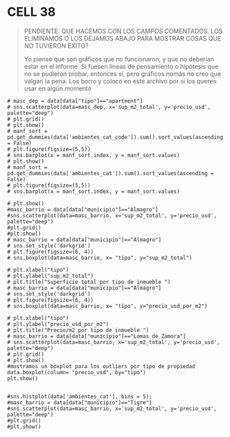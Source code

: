 # CELL 38

> PENDIENTE: QUE HACEMOS CON LOS CAMPOS COMENTADOS. LOS ELIMINAMOS O LOS DEJAMOS ABAJO PARA MOSTRAR COSAS QUE NO TUVIERON EXITO?
>
> Yo pienso que son gráficos que no funcionaron, y que no deberían estar en el informe. Si fuesen líneas de pensamiento o hipótesis que no se pudieron probar, entonces sí, pero gráficos nomás no creo que valgan la pena. Los borro y coloco en este archivo por si los queres usar en algún momento

```
# masc_dep = data[data["tipo"]=="apartment"]
# sns.scatterplot(data=masc_dep, x='sup_m2_total', y='precio_usd', palette="deep")
# plt.grid()
# plt.show()
# manf_sort = pd.get_dummies(data['ambientes_cat_code']).sum().sort_values(ascending = False)
# plt.figure(figsize=(5,5))
# sns.barplot(x = manf_sort.index, y = manf_sort.values)
# plt.show()
# manf_sort = pd.get_dummies(data['ambientes_cat']).sum().sort_values(ascending = False)
# plt.figure(figsize=(5,5))
# sns.barplot(x = manf_sort.index, y = manf_sort.values)

# plt.show()
#masc_barrio = data[data["municipio"]=="Almagro"]
#sns.scatterplot(data=masc_barrio, x='sup_m2_total', y='precio_usd', palette="deep")
#plt.grid()
#plt.show()
# masc_barrio = data[data["municipio"]=="Almagro"]
# sns.set_style('darkgrid')
# plt.figure(figsize=(6, 4))
# sns.boxplot(data=masc_barrio, x= "tipo", y="sup_m2_total")

# plt.xlabel("tipo")
# plt.ylabel("sup_m2_total")
# plt.title("Superficie total por tipo de inmueble ")
# masc_barrio = data[data["municipio"]=="Almagro"]
# sns.set_style('darkgrid')
# plt.figure(figsize=(6, 4))
# sns.boxplot(data=masc_barrio, x= "tipo", y="precio_usd_por_m2")

# plt.xlabel("tipo")
# plt.ylabel("precio_usd_por_m2")
# plt.title("Precio/m2 por tipo de inmueble ")
# masc_barrio = data[data["municipio"]=="Lomas de Zamora"]
# sns.scatterplot(data=masc_barrio, x='sup_m2_total', y='precio_usd', palette="deep")
# plt.grid()
# plt.show()
#mostramos un boxplot para los outliers por tipo de propiedad
data.boxplot(column= "precio_usd", by="tipo")
plt.show()


#sns.histplot(data['ambientes_cat'], bins = 5);
#masc_barrio = data[data["municipio"]=="Tigre"]
#sns.scatterplot(data=masc_barrio, x='sup_m2_total', y='precio_usd', palette="deep")
#plt.grid()
#plt.show()
```
